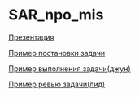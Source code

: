 # SAR_npo_mis

[Презентация](https://github.com/ivanakhmetev/npo_mis/blob/01a0c5d093496cb8c636749fe70d00c1e1b09c14/sar_pres.gif)

[Пример постановки задачи](https://github.com/ivanakhmetev/npo_mis/blob/065660e178b2dad2f6b68aba4e8a278dbab62803/task_example.md)

[Пример выполнения задачи(джун)](https://github.com/ivanakhmetev/npo_mis/blob/065660e178b2dad2f6b68aba4e8a278dbab62803/combiner.py)

[Пример ревью задачи(лид)](https://github.com/ivanakhmetev/npo_mis/blob/065660e178b2dad2f6b68aba4e8a278dbab62803/combiner_review.py) 

